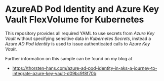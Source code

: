 # AzureAD Pod Identity and Azure Key Vault FlexVolume for Kubernetes

This repository provides all required YAML to use secrets from *Azure Key Vault* without specifying sensitive data in *Kubernetes Secrets*, instead a *Azure AD Pod Identity* is used to issue authenticated calls to *Azure Key Vault*.

Further information on this sample can be found on my blog at

  * https://thorsten-hans.com/azure-ad-pod-identity-in-aks-a-journey-to-integrate-azure-key-vault-d09bc9f8f70b
